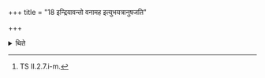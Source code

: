 +++
title = "18 इन्द्रियावन्तो वनामह इत्युभयत्रानुषजति"

+++

<details><summary>थिते</summary>

18. At both, he adds indriyāvanto vanāmahe...[^1] (to both the above-mentioned formulae).  

[^1]: TS II.2.7.i-m.  
</details>
